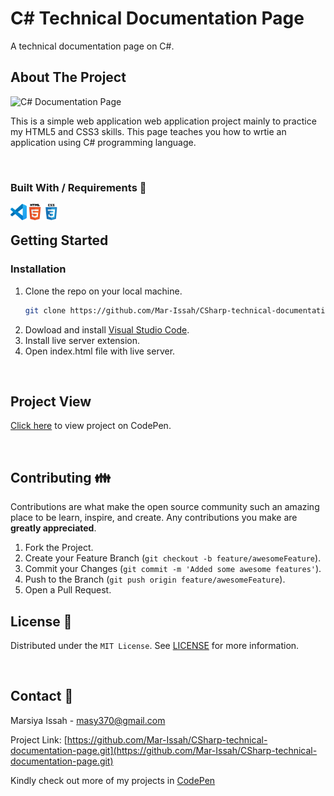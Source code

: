 # C\# Technical Documentation Page
A technical documentation page on C#.

## About The Project

![C# Documentation Page](https://res.cloudinary.com/dytnpjxrd/image/upload/v1617069577/My%20Website%20Projects/C_aeyuuw.png)

This is a simple web application web application project mainly to practice my HTML5 and CSS3 skills. This page teaches you how to wrtie an application using C# programming language.

<br>

### Built With / Requirements :construction_worker:
<img align="left" alt="Visual Studio Code" width="26px" src="https://raw.githubusercontent.com/github/explore/80688e429a7d4ef2fca1e82350fe8e3517d3494d/topics/visual-studio-code/visual-studio-code.png" />
<img align="left" alt="HTML5" width="26px" src="https://raw.githubusercontent.com/github/explore/80688e429a7d4ef2fca1e82350fe8e3517d3494d/topics/html/html.png" />
<img align="left" alt="CSS3" width="26px" src="https://raw.githubusercontent.com/github/explore/80688e429a7d4ef2fca1e82350fe8e3517d3494d/topics/css/css.png" />


<br>

<!-- GETTING STARTED -->

## Getting Started

### Installation

1. Clone the repo on your local machine.
   ```sh
   git clone https://github.com/Mar-Issah/CSharp-technical-documentation-page.git
   ```
2. Dowload and install [Visual Studio Code](https://code.visualstudio.com/).
3. Install live server extension.
4. Open index.html file with live server.

<br>

<!-- USAGE EXAMPLES -->

## Project View

[Click here](https://codepen.io/marsiya-issah/full/MWjwbEN) to view project on CodePen.

<br>
<!-- CONTRIBUTING -->

## Contributing :family:

Contributions are what make the open source community such an amazing place to be learn, inspire, and create. Any contributions you make are **greatly appreciated**.

1. Fork the Project.
2. Create your Feature Branch (`git checkout -b feature/awesomeFeature`).
3. Commit your Changes (`git commit -m 'Added some awesome features'`).
4. Push to the Branch (`git push origin feature/awesomeFeature`).
5. Open a Pull Request.
   <br>

<!-- LICENSE -->

## License :page_facing_up:

Distributed under the `MIT License`. See [LICENSE](https://choosealicense.com/licenses/mit/) for more information.

<!-- CONTACT -->

<br>

## Contact :e-mail:

Marsiya Issah - masy370@gmail.com

Project Link: [https://github.com/Mar-Issah/CSharp-technical-documentation-page.git](https://github.com/Mar-Issah/CSharp-technical-documentation-page.git)

Kindly check out more of my projects in [CodePen](https://codepen.io/your-work/)


